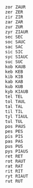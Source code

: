 <pre>
zor	ZAUR
zer	ZER
zir	ZIR
zar	ZAR
zur	ZUR
zyr	ZIAUR
sec	SEC
soc	SAUC
sac	SAC
sic	SIC
syc	SIAUC
suc	SUC
kob	KAUB
keb	KEB
kib	KIB
kab	KAB
kub	KUB
kyb	KIAUB
tel	TEL
tol	TAUL
tal	TAL
til	TIL
tyl	TIAUL
tul	TUL
pos	PAUS
pes	PES
pis	PIS
pas	PAS
pus	PUS
pys	PIAUS
ret	RET
rot	RAUT
rat	RAT
rit	RIT
ryt	RIAUT
rut	RUT
</pre>
